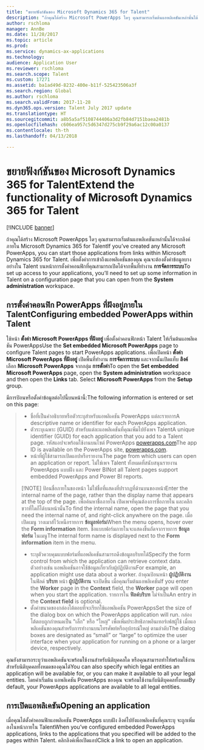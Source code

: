 ```yaml
---
title: "ขยายฟังก์ชันของ Microsoft Dynamics 365 for Talent"
description: "ถ้าคุณได้สร้าง Microsoft PowerApps ใดๆ คุณสามารถเริ่มต้นแอพลิเคชันเหล่านั้นได้จากลิงค์ภายใน Microsoft Dynamics 365 for Talent"
author: rschloma
manager: AnnBe
ms.date: 11/28/2017
ms.topic: article
ms.prod: 
ms.service: dynamics-ax-applications
ms.technology: 
audience: Application User
ms.reviewer: rschloma
ms.search.scope: Talent
ms.custom: 17271
ms.assetid: ba1ad49d-8232-400e-b11f-525423506a3f
ms.search.region: Global
ms.author: rschloma
ms.search.validFrom: 2017-11-28
ms.dyn365.ops.version: Talent July 2017 update
ms.translationtype: HT
ms.sourcegitcommit: a8b5a5af5108744406a3d2fb84d7151baea2481b
ms.openlocfilehash: c606ea957c5d6347d275cb9f29a6ac12c00a0137
ms.contentlocale: th-th
ms.lasthandoff: 04/13/2018

---
```

# <a name="extend-the-functionality-of-microsoft-dynamics-365-for-talent"></a><span data-ttu-id="7502c-103">ขยายฟังก์ชันของ Microsoft Dynamics 365 for Talent</span><span class="sxs-lookup"><span data-stu-id="7502c-103">Extend the functionality of Microsoft Dynamics 365 for Talent</span></span>

[!INCLUDE [banner](includes/banner.md)]

<span data-ttu-id="7502c-104">ถ้าคุณได้สร้าง Microsoft PowerApps ใดๆ คุณสามารถเริ่มต้นแอพลิเคชันเหล่านั้นได้จากลิงค์ภายใน Microsoft Dynamics 365 for Talent</span><span class="sxs-lookup"><span data-stu-id="7502c-104">If you’ve created any Microsoft PowerApps, you can start those applications from links within Microsoft Dynamics 365 for Talent.</span></span> <span data-ttu-id="7502c-105">เพื่อตั้งค่าการเข้าถึงแอพลิเคชันของคุณ คุณจะต้องตั้งค่าข้อมูลบางอย่างใน Talent บนหน้าการตั้งค่าคอนฟิกที่คุณสามารถเปิดได้จากพื้นที่ทำงาน **การจัดการระบบ**</span><span class="sxs-lookup"><span data-stu-id="7502c-105">To set up access to your applications, you’ll need to set up some information in Talent on a configuration page that you can open from the **System administration** workspace.</span></span>

## <a name="configuring-embedded-powerapps-within-talent"></a><span data-ttu-id="7502c-106">การตั้งค่าคอนฟิก PowerApps ที่ฝังอยู่ภายใน Talent</span><span class="sxs-lookup"><span data-stu-id="7502c-106">Configuring embedded PowerApps within Talent</span></span>
<span data-ttu-id="7502c-107">ใช้หน้า **ตั้งค่า Microsoft PowerApps ที่ฝังอยู่** เพื่อตั้งค่าคอนฟิกหน้า Talent ให้เริ่มต้นแอพลิเคชัน PowerApps</span><span class="sxs-lookup"><span data-stu-id="7502c-107">Use the **Set embedded Microsoft PowerApps** page to configure Talent pages to start PowerApps applications.</span></span> <span data-ttu-id="7502c-108">เพื่อเปิดหน้า **ตั้งค่า Microsoft PowerApps ที่ฝังอยู่** เปิดพื้นที่ทำงาน **การจัดการระบบ** และจากนั้นเปิดแท็บ **ลิงค์** เลือก **Microsoft PowerApps** จากกลุ่ม **การตั้งค่า**</span><span class="sxs-lookup"><span data-stu-id="7502c-108">To open the **Set embedded Microsoft PowerApps** page, open the **System administration** workspace and then open the **Links** tab. Select **Microsoft PowerApps** from the **Setup** group.</span></span> 

<span data-ttu-id="7502c-109">มีการป้อนหรือตั้งค่าข้อมูลต่อไปนี้บนหน้านี้:</span><span class="sxs-lookup"><span data-stu-id="7502c-109">The following information is entered or set on this page:</span></span> 

> - <span data-ttu-id="7502c-110">ชื่อที่เป็นคำอธิบายหรือตัวระบุสำหรับแอพลิเคชัน PowerApps แต่ละรายการ</span><span class="sxs-lookup"><span data-stu-id="7502c-110">A descriptive name or identifier for each PowerApps application.</span></span>
> - <span data-ttu-id="7502c-111">ตัวระบุเฉพาะ (GUID) สำหรับแต่ละแอพลิเคชันที่คุณเพิ่มไปยังเพจ Talent</span><span class="sxs-lookup"><span data-stu-id="7502c-111">A unique identifier (GUID) for each application that you add to a Talent page.</span></span> <span data-ttu-id="7502c-112">รหัสแอปจะพร้อมใช้งานบนไซต์ PowerApps [powerapps.com](http://powerapps.com/)</span><span class="sxs-lookup"><span data-stu-id="7502c-112">The app ID is available on the PowerApps site, [powerapps.com](http://powerapps.com/).</span></span> 
> - <span data-ttu-id="7502c-113">หน้าที่ผู้ใช้สามารถเปิดแอปหรือรายงาน</span><span class="sxs-lookup"><span data-stu-id="7502c-113">The page from which users can open an application or report.</span></span> <span data-ttu-id="7502c-114">ไม่ใช่เพจ Talent ทั้งหมดที่สนับสนุนรายงาน PowerApps แบบฝัง และ Power BI</span><span class="sxs-lookup"><span data-stu-id="7502c-114">Not all Talent pages support embedded PowerApps and Power BI reports.</span></span> 
> 
> [!NOTE]
>  <span data-ttu-id="7502c-115">ป้อนชื่อภายในของหน้า ไม่ใช่ชื่อที่แสดงที่ปรากฏที่ด้านบนของหน้า</span><span class="sxs-lookup"><span data-stu-id="7502c-115">Enter the internal name of the page, rather than the display name that appears at the top of the page.</span></span> <span data-ttu-id="7502c-116">เพื่อค้นหาชื่อภายใน เปิดเพจที่คุณต้องการชื่อภายใน และคลิกขวาที่ใดก็ได้บนหน้านั้น</span><span class="sxs-lookup"><span data-stu-id="7502c-116">To find the internal name, open the page that you need the internal name of, and right-click anywhere on the page.</span></span> <span data-ttu-id="7502c-117">เมื่อเปิดเมนู วางเมาส์ไว้เหนือรายการ **ข้อมูลฟอร์ม**</span><span class="sxs-lookup"><span data-stu-id="7502c-117">When the menu opens, hover over the **Form information** item.</span></span> <span data-ttu-id="7502c-118">ชื่อแบบฟอร์มภายในจะแสดงขึ้นถัดจากรายการ **ข้อมูลฟอร์ม** ในเมนู</span><span class="sxs-lookup"><span data-stu-id="7502c-118">The internal form name is displayed next to the **Form information** item in the menu.</span></span>
> 
> - <span data-ttu-id="7502c-119">ระบุตัวควบคุมแบบฟอร์มที่แอพลิเคชันสามารถดึงข้อมูลบริบทได้</span><span class="sxs-lookup"><span data-stu-id="7502c-119">Specify the form control from which the application can retrieve context data.</span></span> <span data-ttu-id="7502c-120">ตัวอย่างเช่น แอพลิเคชันอาจใช้ข้อมูลเกี่ยวกับผู้ปฏิบัติงาน</span><span class="sxs-lookup"><span data-stu-id="7502c-120">For example, an application might use data about a worker.</span></span> <span data-ttu-id="7502c-121">ถ้าคุณป้อนหน้า **ผู้ปฏิบัติงาน** ในฟิลด์ **บริบท** หน้า **ผู้ปฏิบัติงาน** จะเปิดขึ้น เมื่อคุณเริ่มต้นแอพลิเคชัน</span><span class="sxs-lookup"><span data-stu-id="7502c-121">If you enter the **Worker** page in the **Context** field, the **Worker** page will open when you start the application.</span></span> <span data-ttu-id="7502c-122">รายการใน **ฟิลด์บริบท** ไม่จำเป็น</span><span class="sxs-lookup"><span data-stu-id="7502c-122">An entry in the **Context field** is optional.</span></span> 
> - <span data-ttu-id="7502c-123">ตั้งค่าขนาดของกล่องโต้ตอบที่จะเรียกใช้แอพลิเคชัน PowerApps</span><span class="sxs-lookup"><span data-stu-id="7502c-123">Set the size of the dialog box on which the PowerApps application will run.</span></span> <span data-ttu-id="7502c-124">กล่องโต้ตอบถูกกำหนดเป็น "เล็ก" หรือ "ใหญ่" เพื่อเพิ่มประสิทธิภาพอินเทอร์เฟสผู้ใช้ เมื่อแอพลิเคชันของคุณสำหรับการทำงานบนโทรศัพท์หรืออุปกรณ์ใหญ่ ตามลำดับ</span><span class="sxs-lookup"><span data-stu-id="7502c-124">The dialog boxes are designated as “small” or “large” to optimize the user interface when your application for running on a phone or a larger device, respectively.</span></span> 

<span data-ttu-id="7502c-125">คุณยังสามารถระบุว่าแอพลิเคชันจะพร้อมใช้งานสำหรับนิติบุคคลใด หรือคุณสามารถทำให้พร้อมใช้งานสำหรับนิติบุคคลทั้งหมดของคุณได้</span><span class="sxs-lookup"><span data-stu-id="7502c-125">You can also specify which legal entities an application will be available for, or you can make it available to all your legal entities.</span></span> <span data-ttu-id="7502c-126">โดยค่าเริ่มต้น แอพลิเคชัน PowerApps ของคุณ จะพร้อมใช้งานกับนิติบุคคลทั้งหมด</span><span class="sxs-lookup"><span data-stu-id="7502c-126">By default, your PowerApps applications are available to all legal entities.</span></span>

## <a name="opening-an-application"></a><span data-ttu-id="7502c-127">การเปิดแอพลิเคชัน</span><span class="sxs-lookup"><span data-stu-id="7502c-127">Opening an application</span></span>
<span data-ttu-id="7502c-128">เมื่อคุณได้ตั้งค่าคอนฟิกแอพลิเคชัน PowerApps แบบฝัง ลิงค์ไปยังแอพลิเคชันที่คุณระบุ จะถูกเพิ่มลงในหน้าภายใน Talent</span><span class="sxs-lookup"><span data-stu-id="7502c-128">When you’ve configured embedded PowerApps applications, links to the applications that you specified will be added to the pages within Talent.</span></span> <span data-ttu-id="7502c-129">คลิกลิงค์เพื่อเปิดแอป</span><span class="sxs-lookup"><span data-stu-id="7502c-129">Click a link to open an application.</span></span> 



